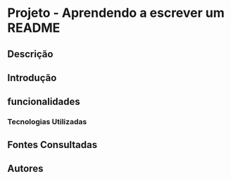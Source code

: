 # Projeto - Aprendendo a escrever um README

## Descrição 

## Introdução 

## funcionalidades

### Tecnologias Utilizadas

## Fontes Consultadas

## Autores


